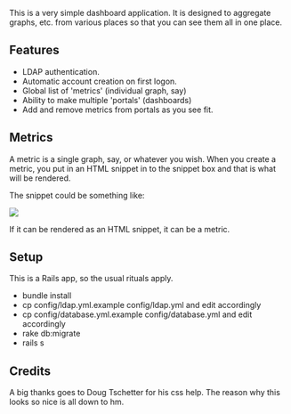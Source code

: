 This is a very simple dashboard application. It is designed to aggregate graphs, etc. from various places so that you can see them all in one place.

## Features

* LDAP authentication.
* Automatic account creation on first logon.
* Global list of 'metrics' (individual graph, say)
* Ability to make multiple 'portals' (dashboards)
* Add and remove metrics from portals as you see fit.

## Metrics

A metric is a single graph, say, or whatever you wish. When you create a metric, you put in an HTML snippet in to the snippet box and that is what will be rendered.

The snippet could be something like:

  <img src="<url of your graph image here>" >

If it can be rendered as an HTML snippet, it can be a metric.

## Setup

This is a Rails app, so the usual rituals apply.

* bundle install
* cp config/ldap.yml.example config/ldap.yml and edit accordingly
* cp config/database.yml.example config/database.yml and edit accordingly
* rake db:migrate
* rails s

## Credits

A big thanks goes to Doug Tschetter for his css help. The reason why this looks so nice is all down to hm. 